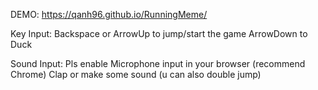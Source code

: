 DEMO: https://qanh96.github.io/RunningMeme/

Key Input: Backspace or ArrowUp to jump/start the game
ArrowDown to Duck

Sound Input: Pls enable Microphone input in your browser (recommend Chrome)
Clap or make some sound (u can also double jump)